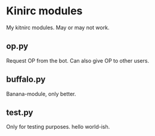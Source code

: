 # Kinirc modules
My kitnirc modules. May or may not work.

## op.py
Request OP from the bot. Can also give OP to other users.

## buffalo.py
Banana-module, only better.

## test.py
Only for testing purposes. hello world-ish.
